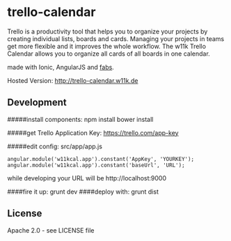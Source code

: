 # trello-calendar

Trello is a productivity tool that helps you to organize your projects by creating individual lists, boards and cards.
Managing your projects in teams get more flexible and it improves the whole workflow.
The w11k Trello Calendar allows you to organize all cards of all boards in one calendar.

made with Ionic, AngularJS and [fabs](https://github.com/w11k/fabs).


Hosted Version:
<http://trello-calendar.w11k.de>

## Development

#####install components:
    npm install
    bower install

#####get Trello Application Key:
<https://trello.com/app-key>

#####edit config:
    src/app/app.js
    
    angular.module('w11kcal.app').constant('AppKey', 'YOURKEY');
    angular.module('w11kcal.app').constant('baseUrl', 'URL');

while developing your URL will be http://localhost:9000

####fire it up:
    grunt dev
####deploy with:
    grunt dist


## License
Apache 2.0 - see LICENSE file